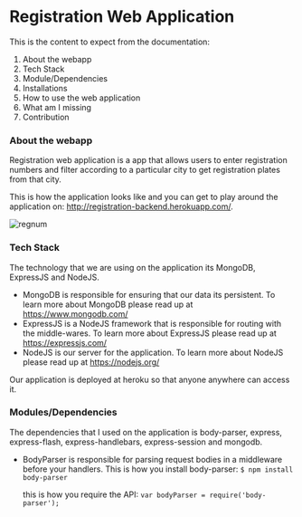 # Registration Web Application

 This is the content to expect from the documentation:

1. About the webapp
2. Tech Stack
3. Module/Dependencies
4. Installations
5. How to use the web application
6. What am I missing
7. Contribution


### About the webapp

Registration web application is a app that allows users to enter registration numbers and filter according to a particular city to get registration plates from that city.

This is how the application looks like and you can get to play around the application on: http://registration-backend.herokuapp.com/.

![regnum](https://user-images.githubusercontent.com/22472229/30746316-b888c738-9fa9-11e7-908b-9cad703edf3a.png)

### Tech Stack

The technology that we are using on the application its MongoDB, ExpressJS and NodeJS.

- MongoDB is responsible for ensuring that our data its persistent. To learn more about MongoDB please read up at https://www.mongodb.com/   
- ExpressJS is a NodeJS framework that is responsible for routing with the middle-wares. To learn more about ExpressJS please read up at https://expressjs.com/
- NodeJS is our server for the application. To learn more about NodeJS please read up at https://nodejs.org/

Our application is deployed at heroku so that anyone anywhere can access it.


### Modules/Dependencies

The dependencies that I used on the application is body-parser, express, express-flash, express-handlebars, express-session and mongodb.

- BodyParser is responsible for parsing request bodies in a middleware before your handlers. This is how you install body-parser:
  ```$ npm install body-parser```

  this is how you require the API:
  ```var bodyParser = require('body-parser');```
